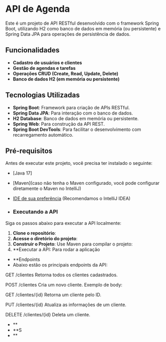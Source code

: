 # API de Agenda

Este é um projeto de API RESTful desenvolvido com o framework Spring Boot, utilizando H2 como banco de dados em memória (ou persistente) e Spring Data JPA para operações de persistência de dados.

## Funcionalidades

- **Cadastro de usuários e clientes**
- **Gestão de agendas e tarefas**
- **Operações CRUD (Create, Read, Update, Delete)**
- **Banco de dados H2 (em memória ou persistente)**

## Tecnologias Utilizadas

- **Spring Boot**: Framework para criação de APIs RESTful.
- **Spring Data JPA**: Para interação com o banco de dados.
- **H2 Database**: Banco de dados em memória ou persistente.
- **Spring Web**: Para construção da API REST.
- **Spring Boot DevTools**: Para facilitar o desenvolvimento com recarregamento automático.

## Pré-requisitos

Antes de executar este projeto, você precisa ter instalado o seguinte:

- [Java 17]
- [Maven](caso não tenha o Maven configurado, você pode configurar diretamente o Maven no IntelliJ)
- [IDE de sua preferência](https://www.jetbrains.com/idea/) (Recomendamos o IntelliJ IDEA)

- ### Executando a API

Siga os passos abaixo para executar a API localmente:

1. **Clone o repositório**:
2. **Acesse o diretório do projeto**:
3. **Construir o Projeto**:
   Use Maven para compilar o projeto:
4. **Executar a API: Para rodar a aplicação
- **Endpoints
- Abaixo estão os principais endpoints da API:

GET /clientes
Retorna todos os clientes cadastrados.

POST /clientes
Cria um novo cliente. Exemplo de body:

GET /clientes/{id}
Retorna um cliente pelo ID.

PUT /clientes/{id}
Atualiza as informações de um cliente.

DELETE /clientes/{id}
Deleta um cliente.
- **
- **S
- **




